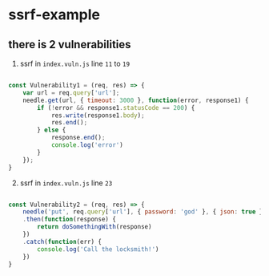 # ssrf-example

## there is 2 vulnerabilities

1. ssrf in `index.vuln.js` line `11` to `19`

```js

const Vulnerability1 = (req, res) => {
    var url = req.query['url'];
    needle.get(url, { timeout: 3000 }, function(error, response1) {
        if (!error && response1.statusCode == 200) {
            res.write(response1.body);
            res.end();
        } else {
            response.end();
            console.log('error')
        }
    });
}

```
2. ssrf in `index.vuln.js` line `23`

```js

const Vulnerability2 = (req, res) => {
    needle('put', req.query['url'], { password: 'god' }, { json: true })
    .then(function(response) {
        return doSomethingWith(response)
    })
    .catch(function(err) {
        console.log('Call the locksmith!')
    })
}


```
